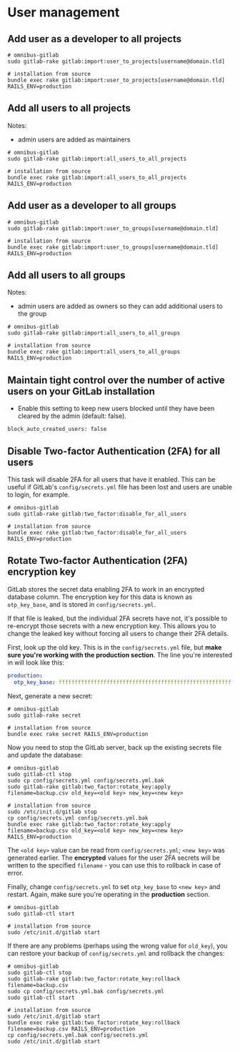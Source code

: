 # User management

## Add user as a developer to all projects

```shell
# omnibus-gitlab
sudo gitlab-rake gitlab:import:user_to_projects[username@domain.tld]

# installation from source
bundle exec rake gitlab:import:user_to_projects[username@domain.tld] RAILS_ENV=production
```

## Add all users to all projects

Notes:

- admin users are added as maintainers

```shell
# omnibus-gitlab
sudo gitlab-rake gitlab:import:all_users_to_all_projects

# installation from source
bundle exec rake gitlab:import:all_users_to_all_projects RAILS_ENV=production
```

## Add user as a developer to all groups

```shell
# omnibus-gitlab
sudo gitlab-rake gitlab:import:user_to_groups[username@domain.tld]

# installation from source
bundle exec rake gitlab:import:user_to_groups[username@domain.tld] RAILS_ENV=production
```

## Add all users to all groups

Notes:

- admin users are added as owners so they can add additional users to the group

```shell
# omnibus-gitlab
sudo gitlab-rake gitlab:import:all_users_to_all_groups

# installation from source
bundle exec rake gitlab:import:all_users_to_all_groups RAILS_ENV=production
```

## Maintain tight control over the number of active users on your GitLab installation

- Enable this setting to keep new users blocked until they have been cleared by the admin (default: false).

```
block_auto_created_users: false
```

## Disable Two-factor Authentication (2FA) for all users

This task will disable 2FA for all users that have it enabled. This can be
useful if GitLab's `config/secrets.yml` file has been lost and users are unable
to login, for example.

```shell
# omnibus-gitlab
sudo gitlab-rake gitlab:two_factor:disable_for_all_users

# installation from source
bundle exec rake gitlab:two_factor:disable_for_all_users RAILS_ENV=production
```

## Rotate Two-factor Authentication (2FA) encryption key

GitLab stores the secret data enabling 2FA to work in an encrypted database
column. The encryption key for this data is known as `otp_key_base`, and is
stored in `config/secrets.yml`.

If that file is leaked, but the individual 2FA secrets have not, it's possible
to re-encrypt those secrets with a new encryption key. This allows you to change
the leaked key without forcing all users to change their 2FA details.

First, look up the old key. This is in the `config/secrets.yml` file, but
**make sure you're working with the production section**. The line you're
interested in will look like this:

```yaml
production:
  otp_key_base: ffffffffffffffffffffffffffffffffffffffffffffffffffffffffffffffffffffffffffffffffffffffffffffffffffffffffffffffffffffffffffffffff
```

Next, generate a new secret:

```
# omnibus-gitlab
sudo gitlab-rake secret

# installation from source
bundle exec rake secret RAILS_ENV=production
```

Now you need to stop the GitLab server, back up the existing secrets file and
update the database:

```
# omnibus-gitlab
sudo gitlab-ctl stop
sudo cp config/secrets.yml config/secrets.yml.bak
sudo gitlab-rake gitlab:two_factor:rotate_key:apply filename=backup.csv old_key=<old key> new_key=<new key>

# installation from source
sudo /etc/init.d/gitlab stop
cp config/secrets.yml config/secrets.yml.bak
bundle exec rake gitlab:two_factor:rotate_key:apply filename=backup.csv old_key=<old key> new_key=<new key> RAILS_ENV=production
```

The `<old key>` value can be read from `config/secrets.yml`; `<new key>` was
generated earlier. The **encrypted** values for the user 2FA secrets will be
written to the specified `filename` - you can use this to rollback in case of
error.

Finally, change `config/secrets.yml` to set `otp_key_base` to `<new key>` and
restart. Again, make sure you're operating in the **production** section.

```
# omnibus-gitlab
sudo gitlab-ctl start

# installation from source
sudo /etc/init.d/gitlab start
```

If there are any problems (perhaps using the wrong value for `old_key`), you can
restore your backup of `config/secrets.yml` and rollback the changes:

```
# omnibus-gitlab
sudo gitlab-ctl stop
sudo gitlab-rake gitlab:two_factor:rotate_key:rollback filename=backup.csv
sudo cp config/secrets.yml.bak config/secrets.yml
sudo gitlab-ctl start

# installation from source
sudo /etc/init.d/gitlab start
bundle exec rake gitlab:two_factor:rotate_key:rollback filename=backup.csv RAILS_ENV=production
cp config/secrets.yml.bak config/secrets.yml
sudo /etc/init.d/gitlab start

```

